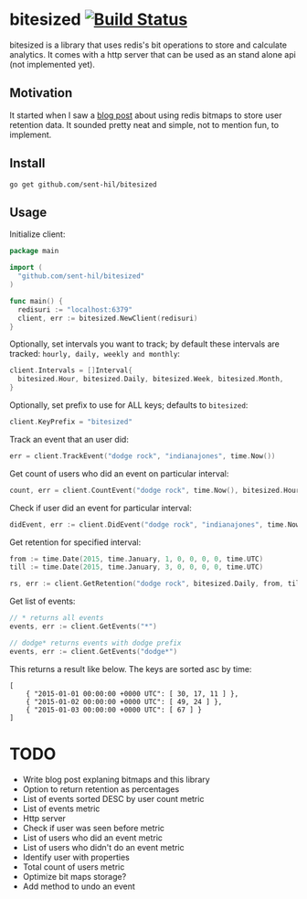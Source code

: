 # bitesized [![Build Status](https://travis-ci.org/sent-hil/bitesized.svg?branch=master)](https://travis-ci.org/sent-hil/bitesized)

bitesized is a library that uses redis's bit operations to store and calculate analytics. It comes with a http server that can be used as an stand alone api (not implemented yet).

## Motivation

It started when I saw a [blog post](http://blog.getspool.com/2011/11/29/fast-easy-realtime-metrics-using-redis-bitmaps/) about using redis bitmaps to store user retention data. It sounded pretty neat and simple, not to mention fun, to implement.

## Install

`go get github.com/sent-hil/bitesized`

## Usage

Initialize client:

```go
package main

import (
  "github.com/sent-hil/bitesized"
)

func main() {
  redisuri := "localhost:6379"
  client, err := bitesized.NewClient(redisuri)
}
```

Optionally, set intervals you want to track; by default these intervals are tracked: `hourly, daily, weekly and monthly`:

```go
client.Intervals = []Interval{
  bitesized.Hour, bitesized.Daily, bitesized.Week, bitesized.Month,
}
```

Optionally, set prefix to use for ALL keys; defaults to `bitesized`:

```go
client.KeyPrefix = "bitesized"
```

Track an event that an user did:

```go
err = client.TrackEvent("dodge rock", "indianajones", time.Now())
```

Get count of users who did an event on particular interval:

```go
count, err = client.CountEvent("dodge rock", time.Now(), bitesized.Hour)
```

Check if user did an event for particular interval:

```go
didEvent, err := client.DidEvent("dodge rock", "indianajones", time.Now(), bitesized.Hour)
```

Get retention for specified interval:

```go
from := time.Date(2015, time.January, 1, 0, 0, 0, 0, time.UTC)
till := time.Date(2015, time.January, 3, 0, 0, 0, 0, time.UTC)

rs, err := client.GetRetention("dodge rock", bitesized.Daily, from, till)
```

Get list of events:

```go
// * returns all events
events, err := client.GetEvents("*")

// dodge* returns events with dodge prefix
events, err := client.GetEvents("dodge*")
```

This returns a result like below. The keys are sorted asc by time:

```
[
    { "2015-01-01 00:00:00 +0000 UTC": [ 30, 17, 11 ] },
    { "2015-01-02 00:00:00 +0000 UTC": [ 49, 24 ] },
    { "2015-01-03 00:00:00 +0000 UTC": [ 67 ] }
]
```

# TODO

* Write blog post explaning bitmaps and this library
* Option to return retention as percentages
* List of events sorted DESC by user count metric
* List of events metric
* Http server
* Check if user was seen before metric
* List of users who did an event metric
* List of users who didn't do an event metric
* Identify user with properties
* Total count of users metric
* Optimize bit maps storage?
* Add method to undo an event
